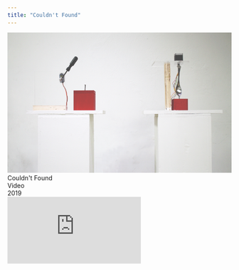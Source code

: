 ```yaml
---
title: "Couldn't Found"
---
```


<img class="img" src="./img-0.png">
<div class="ttlbox">
  <div class="ttl">
    Couldn't Found
  </div>
  <div class="inf">
    Video<br>
    2019
  </div>
</div>


<div class="box">
    <div class="dscrptn">
    </div>
</div>



<div class="box">
    <div class="dscrptn">
    </div>
</div>


<div class="box"></div>
<iframe title="vimeo-player" src="https://player.vimeo.com/video/493820915" frameborder="0" allowfullscreen></iframe>
